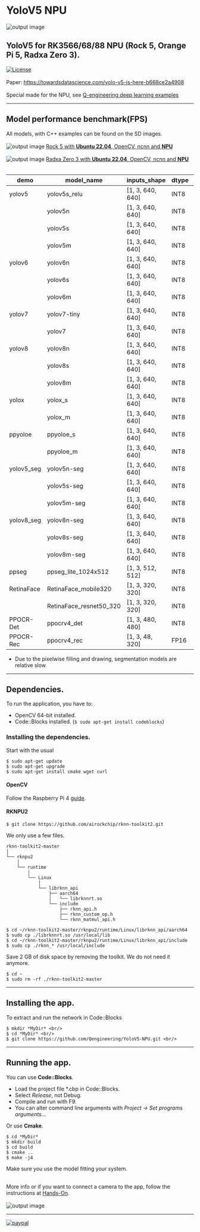 # YoloV5 NPU
![output image]( https://qengineering.eu/github/YoloV5_Parking_NPU.webp )
## YoloV5 for RK3566/68/88 NPU (Rock 5, Orange Pi 5, Radxa Zero 3). <br/>
[![License](https://img.shields.io/badge/License-BSD%203--Clause-blue.svg)](https://opensource.org/licenses/BSD-3-Clause)<br/><br/>
Paper: https://towardsdatascience.com/yolo-v5-is-here-b668ce2a4908<br/><br/>
Special made for the NPU, see [Q-engineering deep learning examples](https://qengineering.eu/deep-learning-examples-on-raspberry-32-64-os.html)

------------

## Model performance benchmark(FPS)

All models, with C++ examples can be found on the SD images.<br><br>
![output image]( https://qengineering.eu/github/RockPi5_Ubuntu_22.jpg ) [Rock 5 with **Ubuntu 22.04**, OpenCV, ncnn and **NPU**](https://github.com/Qengineering/Rock-5-Ubuntu-22-image)<br><br>
![output image]( https://qengineering.eu/github/RadxaZero3_Ubuntu_22.jpg ) [Radxa Zero 3 with **Ubuntu 22.04**, OpenCV, ncnn and **NPU**](https://github.com/Qengineering/Radxa-Zero-3-NPU-Ubuntu22)<br><br>



| demo             | model_name                   | inputs_shape            | dtype | RK3588  | RK3566/68  |
| ---------------- | ---------------------------- | ----------------------- | ----- | :-----: | :--------: |
| yolov5           | yolov5s_relu                 | [1, 3, 640, 640]        | INT8  | 50.0    | 14.8       |
|                  | yolov5n                      | [1, 3, 640, 640]        | INT8  | 58.8    | 19.5       |
|                  | yolov5s                      | [1, 3, 640, 640]        | INT8  | 37.7    | 11.7       |
|                  | yolov5m                      | [1, 3, 640, 640]        | INT8  | 16.2    | 5.7        |
| yolov6           | yolov6n                      | [1, 3, 640, 640]        | INT8  | 63.0    | 18.0       |
|                  | yolov6s                      | [1, 3, 640, 640]        | INT8  | 29.5    | 8.1        |
|                  | yolov6m                      | [1, 3, 640, 640]        | INT8  | 15.4    | 4.5        |
| yolov7           | yolov7-tiny                  | [1, 3, 640, 640]        | INT8  | 53.4    | 16.1       |
|                  | yolov7                       | [1, 3, 640, 640]        | INT8  | 9.4     | 3.4        |
| yolov8           | yolov8n                      | [1, 3, 640, 640]        | INT8  | 53.1    | 18.2       |
|                  | yolov8s                      | [1, 3, 640, 640]        | INT8  | 28.5    | 8.9        |
|                  | yolov8m                      | [1, 3, 640, 640]        | INT8  | 12.1    | 4.4        |
| yolox            | yolox_s                      | [1, 3, 640, 640]        | INT8  | 30.0    | 10.0       |
|                  | yolox_m                      | [1, 3, 640, 640]        | INT8  | 12.9    | 4.8        |
| ppyoloe          | ppyoloe_s                    | [1, 3, 640, 640]        | INT8  | 28.8    | 9.2        |
|                  | ppyoloe_m                    | [1, 3, 640, 640]        | INT8  | 13.1    | 5.04       |
| yolov5_seg       | yolov5n-seg                  | [1, 3, 640, 640]        | INT8  | 9.4     | 1.04       |
|                  | yolov5s-seg                  | [1, 3, 640, 640]        | INT8  | 7.8     | 0.87       |
|                  | yolov5m-seg                  | [1, 3, 640, 640]        | INT8  | 6.1     | 0.71       |
| yolov8_seg       | yolov8n-seg                  | [1, 3, 640, 640]        | INT8  | 8.9     | 0.91       |
|                  | yolov8s-seg                  | [1, 3, 640, 640]        | INT8  | 7.3     | 0.87       |
|                  | yolov8m-seg                  | [1, 3, 640, 640]        | INT8  | 4.5     | 0.7        |
| ppseg	           | ppseg_lite_1024x512          |	[1, 3, 512, 512]	      | INT8	| 27.5    | 2.4        |
| RetinaFace       | RetinaFace_mobile320         | [1, 3, 320, 320]        | INT8  | 243.6   | 88.5       |
|                  | RetinaFace_resnet50_320      | [1, 3, 320, 320]        | INT8  | 43.4    | 11.8       |
| PPOCR-Det        | ppocrv4_det                  | [1, 3, 480, 480]        | INT8  | 31.5    | 15.1       |
| PPOCR-Rec        | ppocrv4_rec                  | [1, 3, 48, 320]         | FP16  | 35.7    | 17.3       |

* Due to the pixelwise filling and drawing, segmentation models are relative slow

------------

## Dependencies.
To run the application, you have to:
- OpenCV 64-bit installed.
- Code::Blocks installed. (```$ sudo apt-get install codeblocks```)

### Installing the dependencies.
Start with the usual 
```
$ sudo apt-get update 
$ sudo apt-get upgrade
$ sudo apt-get install cmake wget curl
```
#### OpenCV
Follow the Raspberry Pi 4 [guide](https://qengineering.eu/install-opencv-on-raspberry-64-os.html).<br>

#### RKNPU2
```
$ git clone https://github.com/airockchip/rknn-toolkit2.git
```
We only use a few files.
```
rknn-toolkit2-master
│      
└── rknpu2
    │      
    └── runtime
        │       
        └── Linux
            │      
            └── librknn_api
                ├── aarch64
                │   └── librknnrt.so
                └── include
                    ├── rknn_api.h
                    ├── rknn_custom_op.h
                    └── rknn_matmul_api.h

$ cd ~/rknn-toolkit2-master/rknpu2/runtime/Linux/librknn_api/aarch64
$ sudo cp ./librknnrt.so /usr/local/lib
$ cd ~/rknn-toolkit2-master/rknpu2/runtime/Linux/librknn_api/include
$ sudo cp ./rknn_* /usr/local/include
```
Save 2 GB of disk space by removing the toolkit. We do not need it anymore.
```
$ cd ~
$ sudo rm -rf ./rknn-toolkit2-master
```

------------

## Installing the app.
To extract and run the network in Code::Blocks <br/>
```
$ mkdir *MyDir* <br/>
$ cd *MyDir* <br/>
$ git clone https://github.com/Qengineering/YoloV5-NPU.git <br/>
```

------------

## Running the app.
You can use **Code::Blocks**.
- Load the project file *.cbp in Code::Blocks.
- Select _Release_, not Debug.
- Compile and run with F9.
- You can alter command line arguments with _Project -> Set programs arguments..._ 

Or use **Cmake**.
```
$ cd *MyDir*
$ mkdir build
$ cd build
$ cmake ..
$ make -j4
```
Make sure you use the model fitting your system.<br><br>

More info or if you want to connect a camera to the app, follow the instructions at [Hands-On](https://qengineering.eu/deep-learning-examples-on-raspberry-32-64-os.html#HandsOn).<br/><br/>
![output image]( https://qengineering.eu/github/YoloV5_Bus_NPU.webp )

------------

[![paypal](https://qengineering.eu/images/TipJarSmall4.png)](https://www.paypal.com/cgi-bin/webscr?cmd=_s-xclick&hosted_button_id=CPZTM5BB3FCYL) 



